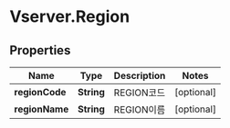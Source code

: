 # Vserver.Region

## Properties
Name | Type | Description | Notes
------------ | ------------- | ------------- | -------------
**regionCode** | **String** | REGION코드 | [optional] 
**regionName** | **String** | REGION이름 | [optional] 


